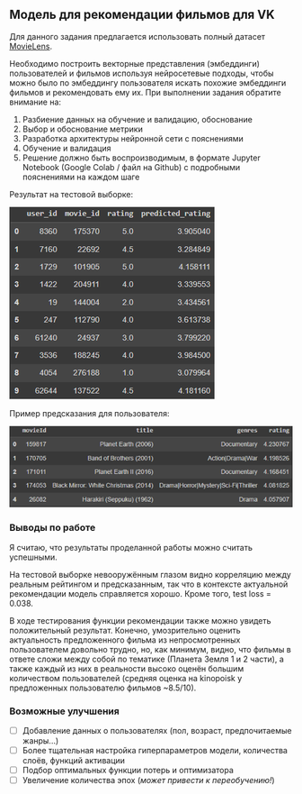 ## Модель для рекомендации фильмов для VK

Для данного задания предлагается использовать полный датасет [MovieLens](https://grouplens.org/datasets/movielens/latest/).

Необходимо построить векторные представления (эмбеддинги) пользователей и
фильмов используя нейросетевые подходы, чтобы можно было по эмбеддингу
пользователя искать похожие эмбеддинги фильмов и рекомендовать ему их.
При выполнении задания обратите внимание на:
1. Разбиение данных на обучение и валидацию, обоснование
2. Выбор и обоснование метрики
3. Разработка архитектуры нейронной сети с пояснениями
4. Обучение и валидация
5. Решение должно быть воспроизводимым, в формате Jupyter Notebook (Google Colab
/ файл на Github) с подробными пояснениями на каждом шаге

Результат на тестовой выборке:

![example_test](/assets/example_test.png)

Пример предсказания для пользователя:

![example_recommend](/assets/example_recommend.png)

### Выводы по работе
Я считаю, что результаты проделанной работы можно считать успешными. 

На тестовой выборке невооружённым глазом видно корреляцию между реальным рейтингом и предсказанным, так что в контексте актуальной рекомендации модель справляется хорошо. Кроме того, test loss = 0.038.

В ходе тестирования функции рекомендации также можно увидеть положительный результат. Конечно, умозрительно оценить актуальность предложенного фильма из непросмотренных пользователем довольно трудно, но, как минимум, видно, что фильмы в ответе сложи между собой по тематике (Планета Земля 1 и 2 части), а также каждый из них в реальности высоко оценён большим количеством пользователей (средняя оценка на kinopoisk у предложенных пользователю фильмов ~8.5/10).

### Возможные улучшения
- [ ] Добавление данных о пользователях (пол, возраст, предпочитаемые жанры...)
- [ ] Более тщательная настройка гиперпараметров модели, количества слоёв, функций активации
- [ ] Подбор оптимальных функции потерь и оптимизатора
- [ ] Увеличение количества эпох (*может привести к переобучению!*)
